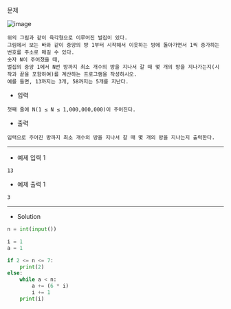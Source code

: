 문제

![image](https://user-images.githubusercontent.com/84713532/216767914-45aca499-0ea6-4d24-9a70-47fe4b12088d.png)

```
위의 그림과 같이 육각형으로 이루어진 벌집이 있다.
그림에서 보는 바와 같이 중앙의 방 1부터 시작해서 이웃하는 방에 돌아가면서 1씩 증가하는 번호를 주소로 매길 수 있다.
숫자 N이 주어졌을 때,
벌집의 중앙 1에서 N번 방까지 최소 개수의 방을 지나서 갈 때 몇 개의 방을 지나가는지(시작과 끝을 포함하여)를 계산하는 프로그램을 작성하시오.
예를 들면, 13까지는 3개, 58까지는 5개를 지난다.
```

- 입력

```
첫째 줄에 N(1 ≤ N ≤ 1,000,000,000)이 주어진다.
```

- 출력

```
입력으로 주어진 방까지 최소 개수의 방을 지나서 갈 때 몇 개의 방을 지나는지 출력한다.
```

---

- 예제 입력 1 

```
13
```

- 예제 출력 1 

```
3
```

---

- Solution

```py
n = int(input())

i = 1
a = 1

if 2 <= n <= 7:
    print(2)
else:
    while a < n:
        a += (6 * i)
        i += 1
    print(i)
```

